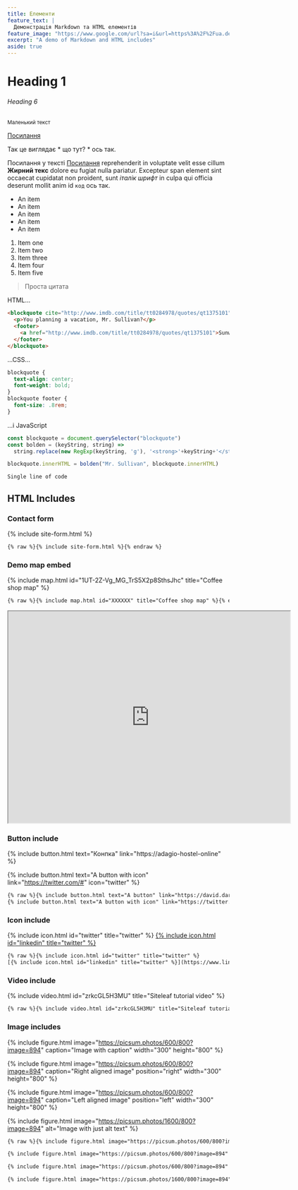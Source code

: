 ```yaml
---
title: Елементи
feature_text: |
  Демонстрація Markdown та HTML елементів
feature_image: "https://www.google.com/url?sa=i&url=https%3A%2F%2Fua.depositphotos.com%2Fstock-photos%2F%25D0%25B3%25D0%25B0%25D1%2580%25D0%25BD%25D0%25B0-%25D0%25B4%25D1%2596%25D0%25B2%25D1%2587%25D0%25B8%25D0%25BD%25D0%25B0.html&psig=AOvVaw05HgNf0zyYb03S8Q3d9PCq&ust=1682164648320000&source=images&cd=vfe&ved=0CBEQjRxqFwoTCLjjyOT1uv4CFQAAAAAdAAAAABAJ"
excerpt: "A demo of Markdown and HTML includes"
aside: true
---
```


# Heading 1

###### Heading 6

<small>Маленький текст</small>

[Посилання](https://david.darn.es "A link")

Так це виглядає * що тут? * ось так.

Посилання у тексті [Посилання](https://david.darn.es "A link") reprehenderit in voluptate velit esse cillum **Жирний текс** dolore eu fugiat nulla pariatur. Excepteur span element sint occaecat cupidatat non proident, sunt _італік шрифт_ in culpa qui officia deserunt mollit anim id `код` ось так.

* An item
* An item
* An item
* An item
* An item

1. Item one
2. Item two
3. Item three
4. Item four
5. Item five

> Проста цитата

 HTML...

``` html
<blockquote cite="http://www.imdb.com/title/tt0284978/quotes/qt1375101">
  <p>You planning a vacation, Mr. Sullivan?</p>
  <footer>
    <a href="http://www.imdb.com/title/tt0284978/quotes/qt1375101">Sunways Security Guard</a>
  </footer>
</blockquote>
```

...CSS...

``` css
blockquote {
  text-align: center;
  font-weight: bold;
}
blockquote footer {
  font-size: .8rem;
}
```

...і JavaScript

``` js
const blockquote = document.querySelector("blockquote")
const bolden = (keyString, string) =>
  string.replace(new RegExp(keyString, 'g'), '<strong>'+keyString+'</strong>')

blockquote.innerHTML = bolden("Mr. Sullivan", blockquote.innerHTML)
```

`Single line of code`

## HTML Includes

### Contact form

{% include site-form.html %}

``` html
{% raw %}{% include site-form.html %}{% endraw %}
```

### Demo map embed

{% include map.html id="1UT-2Z-Vg_MG_TrS5X2p8SthsJhc" title="Coffee shop map" %}

``` html
{% raw %}{% include map.html id="XXXXXX" title="Coffee shop map" %}{% endraw %}

```

<iframe src="https://www.google.com/maps/d/embed?mid=1ykll9YZCI1WkFf_d7y7V-3XJF0-lUcg&ehbc=2E312F" width="640" height="480"></iframe>

### Button include

{% include button.html text="Конпка" link="https://adagio-hostel-online" %}

{% include button.html text="A button with icon" link="https://twitter.com/#" icon="twitter" %}

``` html
{% raw %}{% include button.html text="A button" link="https://david.darn.es" %}
{% include button.html text="A button with icon" link="https://twitter.com/daviddarnes" icon="twitter" %}{% endraw %}
```

### Icon include

{% include icon.html id="twitter" title="twitter" %} [{% include icon.html id="linkedin" title="twitter" %}](https://www.linkedin.com/in/daviddarnes)

``` html
{% raw %}{% include icon.html id="twitter" title="twitter" %}
[{% include icon.html id="linkedin" title="twitter" %}](https://www.linkedin.com/in/daviddarnes){% endraw %}
```

### Video include

{% include video.html id="zrkcGL5H3MU" title="Siteleaf tutorial video" %}

``` html
{% raw %}{% include video.html id="zrkcGL5H3MU" title="Siteleaf tutorial video" %}{% endraw %}
```


### Image includes

{% include figure.html image="https://picsum.photos/600/800?image=894" caption="Image with caption" width="300" height="800" %}

{% include figure.html image="https://picsum.photos/600/800?image=894" caption="Right aligned image" position="right" width="300" height="800" %}

{% include figure.html image="https://picsum.photos/600/800?image=894" caption="Left aligned image" position="left" width="300" height="800" %}

{% include figure.html image="https://picsum.photos/1600/800?image=894" alt="Image with just alt text" %}

``` html
{% raw %}{% include figure.html image="https://picsum.photos/600/800?image=894" caption="Image with caption" width="300" height="800" %}

{% include figure.html image="https://picsum.photos/600/800?image=894" caption="Right aligned image" position="right" width="300" height="800" %}

{% include figure.html image="https://picsum.photos/600/800?image=894" caption="Left aligned image" position="left" width="300" height="800" %}

{% include figure.html image="https://picsum.photos/1600/800?image=894" alt="Image with just alt text" %}{% endraw %}
```

